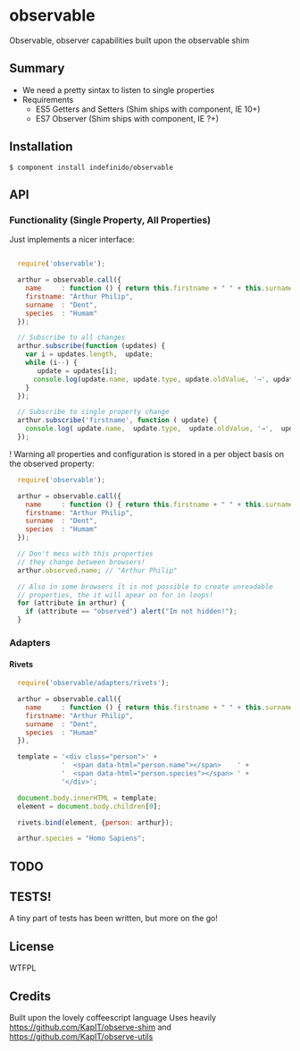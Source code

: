 
# observable

  Observable, observer capabilities built upon the observable shim

## Summary

 - We need a pretty sintax to listen to single properties
 - Requirements
   - ES5 Getters and Setters (Shim ships with component, IE 10+)
   - ES7 Observer            (Shim ships with component, IE ?+)

## Installation

    $ component install indefinido/observable

## API

### Functionality (Single Property, All Properties)

Just implements a nicer interface:

```javascript

  require('observable');

  arthur = observable.call({
    name     : function () { return this.firstname + " " + this.surname; },
    firstname: "Arthur Philip",
    surname  : "Dent",
    species  : "Humam"
  });

  // Subscribe to all changes
  arthur.subscribe(function (updates) {
    var i = updates.length,  update;
    while (i--) {
       update = updates[i];
      console.log(update.name, update.type, update.oldValue, '→', update.object[update.name]); // also this[update.name]
    }
  });

  // Subscribe to single property change
  arthur.subscribe('firstname', function ( update) {
    console.log( update.name,  update.type,  update.oldValue, '→',  update.object[ update.name]); // also this[ update.name]
  });

```

! Warning all properties and configuration is stored in a per object
  basis on the observed property:

```javascript
  require('observable');

  arthur = observable.call({
    name     : function () { return this.firstname + " " + this.surname; },
    firstname: "Arthur Philip",
    surname  : "Dent",
    species  : "Humam"
  });

  // Don't mess with this properties
  // they change between browsers!
  arthur.observed.name; // "Arthur Philip"

  // Also in some browsers it is not possible to create unreadable
  // properties, the it will apear on for in loops!
  for (attribute in arthur) {
    if (attribute == "observed") alert("Im not hidden!");
  }

```

### Adapters

#### Rivets

```javascript
  require('observable/adapters/rivets');

  arthur = observable.call({
    name     : function () { return this.firstname + " " + this.surname; },
    firstname: "Arthur Philip",
    surname  : "Dent",
    species  : "Humam"
  }),

  template = '<div class="person">' +
			 '  <span data-html="person.name"></span>    ' +
			 '  <span data-html="person.species"></span> ' +
			 '</div>';

  document.body.innerHTML = template;
  element = document.body.children[0];

  rivets.bind(element, {person: arthur});

  arthur.species = "Homo Sapiens";

```

## TODO

## TESTS!

A tiny part of tests has been written, but more on the go!

## License

  WTFPL

## Credits

  Built upon the lovely coffeescript language
  Uses heavily https://github.com/KapIT/observe-shim and https://github.com/KapIT/observe-utils
